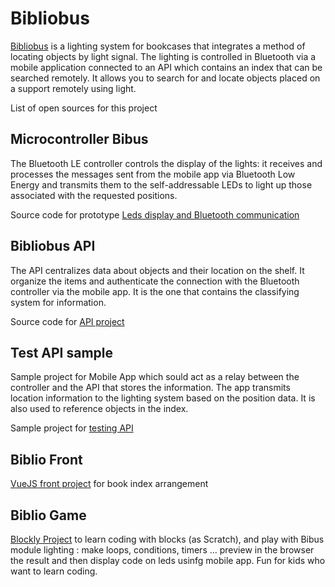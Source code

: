 # Bibliobus
[Bibliobus](https://bibliob.us) is a lighting system for bookcases that integrates a method of locating objects by light signal.
The lighting is controlled in Bluetooth via a mobile application connected to an API which contains an index that can be searched remotely.
It allows you to search for and locate objects placed on a support remotely using light.

List of open sources for this project

## Microcontroller Bibus 
The Bluetooth LE controller controls the display of the lights: it receives and processes the messages sent from the mobile app via Bluetooth Low Energy and transmits them to the self-addressable LEDs to light up those associated with the requested positions.

Source code for prototype [Leds display and Bluetooth communication](https://github.com/manumazu/bibus-proto)

## Bibliobus API
The API centralizes data about objects and their location on the shelf. 
It organize the items and authenticate the connection with the Bluetooth controller via the mobile app. 
It is the one that contains the classifying system for information.

Source code for [API project](https://github.com/manumazu/bibliobus-api)

## Test API sample
Sample project for Mobile App which sould act as a relay between the controller and the API that stores the information. The app transmits location information to the lighting system based on the position data. It is also used to reference objects in the index.

Sample project for [testing API](https://github.com/manumazu/bibliobus-demo)

## Biblio Front
[VueJS front project](https://github.com/manumazu/bibliofront) for book index arrangement 

## Biblio Game
[Blockly Project](https://github.com/manumazu/bibliogame) to learn coding with blocks (as Scratch), and play with Bibus module lighting : make loops, conditions, timers ... preview in the browser the result and then display code on leds usinfg mobile app. Fun for kids who want to learn coding. 
